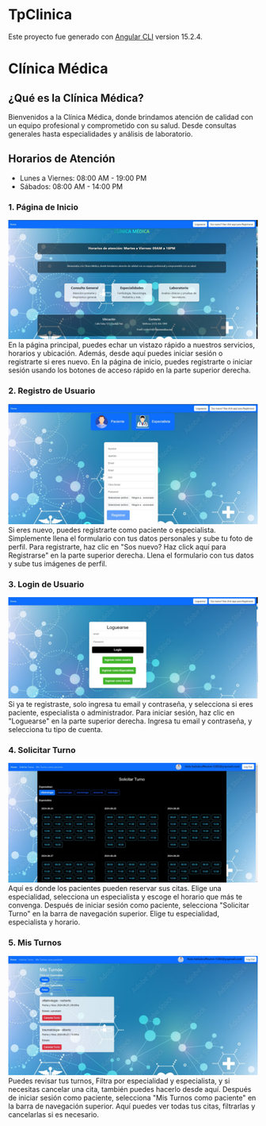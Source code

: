 # TpClinica

Este proyecto fue generado con [Angular CLI](https://github.com/angular/angular-cli) version 15.2.4.

# Clínica Médica

## ¿Qué es la Clínica Médica?
Bienvenidos a la Clínica Médica, donde brindamos atención de calidad con un equipo profesional y comprometido con su salud. Desde consultas generales hasta especialidades y análisis de laboratorio.

## Horarios de Atención
- Lunes a Viernes: 08:00 AM - 19:00 PM
- Sábados: 08:00 AM - 14:00 PM

### 1. Página de Inicio
![Página de Inicio](./src/assets/FotoReadme1.jpg)
En la página principal, puedes echar un vistazo rápido a nuestros servicios, horarios y ubicación. Además, desde aquí puedes iniciar sesión o registrarte si eres nuevo.
En la página de inicio, puedes registrarte o iniciar sesión usando los botones de acceso rápido en la parte superior derecha.

### 2. Registro de Usuario
![Registro de Usuario](./src/assets/FotoReadme2.jpg)
Si eres nuevo, puedes registrarte como paciente o especialista. Simplemente llena el formulario con tus datos personales y sube tu foto de perfil.
Para registrarte, haz clic en "Sos nuevo? Haz click aquí para Registrarse" en la parte superior derecha. Llena el formulario con tus datos y sube tus imágenes de perfil.


### 3. Login de Usuario
![Login de Usuario](./src/assets/FotoReadme3.jpg)
Si ya te registraste, solo ingresa tu email y contraseña, y selecciona si eres paciente, especialista o administrador. 
Para iniciar sesión, haz clic en "Loguearse" en la parte superior derecha. Ingresa tu email y contraseña, y selecciona tu tipo de cuenta.

### 4. Solicitar Turno
![Solicitar Turno](./src/assets/FotoReadme4.jpg)
Aquí es donde los pacientes pueden reservar sus citas. Elige una especialidad, selecciona un especialista y escoge el horario que más te convenga.
Después de iniciar sesión como paciente, selecciona "Solicitar Turno" en la barra de navegación superior. Elige tu especialidad, especialista y horario.

### 5. Mis Turnos
![Mis Turnos](./src/assets/FotoReadme5.jpg)
Puedes revisar tus turnos, Filtra por especialidad y especialista, y si necesitas cancelar una cita, también puedes hacerlo desde aquí.
Después de iniciar sesión como paciente, selecciona "Mis Turnos como paciente" en la barra de navegación superior. Aquí puedes ver todas tus citas, filtrarlas y cancelarlas si es necesario.

